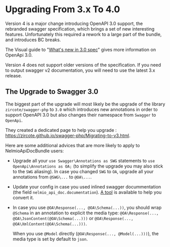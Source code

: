 Upgrading From 3.x To 4.0
=========================

Version 4 is a major change introducing OpenAPI 3.0 support, the rebranded swagger specification, which brings a set of new interesting features. Unfortunately this required a rework to a large part of the bundle, and introduces BC breaks.

The Visual guide to "[What's new in 3.0 spec](https://blog.readme.com/an-example-filled-guide-to-swagger-3-2/)" gives more information on OpenApi 3.0.

Version 4 does not support older versions of the specification. If you need to output swagger v2 documentation, you will need to use the latest 3.x release.

The Upgrade to Swagger 3.0
--------------------------

The biggest part of the upgrade will most likely be the upgrade of the library `zircote/swagger-php` to `3.0` which introduces new annotations in order to support OpenAPI 3.0 but also changes
their namespace from ``Swagger`` to ``OpenApi``.

They created a dedicated page to help you upgrade : https://zircote.github.io/swagger-php/Migrating-to-v3.html.

Here are some additional advices that are more likely to apply to NelmioApiDocBundle users:

- Upgrade all your ``use Swagger\Annotations as SWG`` statements to ``use OpenApi\Annotations as OA;`` (to simplify the upgrade you may also stick to the ``SWG`` aliasing).
  In case you changed ``SWG`` to ``OA``, upgrade all your annotations from ``@SWG\...`` to ``@OA\...``.

- Update your config in case you used inlined swagger docummentation (the field ``nelmio_api_doc.documentation``). [A tool](https://openapi-converter.herokuapp.com/) is available to help you convert it.

- In case you use ``@OA\Response(..., @OA\Schema(...))``, you should wrap ``@Schema`` in an annotation to explicit the media type:
  ``@OA\Response(..., @OA\JsonContent(@OA\Schema(...)))`` or ``@OA\Response(..., @OA\XmlContent(@OA\Schema(...)))``.

  When you use ``@Model`` directly (``@OA\Response(..., @Model(...)))``), the media type is set by default to ``json``.
